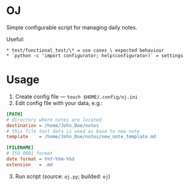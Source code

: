 # OJ
Simple configurable script for managing daily notes.

Useful:

    * test/functional_test/\* = use cases \ expected behaviour
    * `python -c 'import configurator; help(configurator)` = settings

# Usage
1. Create config file — `touch $HOME/.config/oj.ini` 
2. Edit config file with your data, e.g.:
```ini
[PATH]
# directory where notes are located
destination = /home/John_Doe/notes
# this file text data is used as base to new note
template    = /home/John_Doe/notes/new_note_template.md

[FILENAME]
# ISO 8601 format
date format = %%Y-%%m-%%d
extension   = .md
```
3. Run script (source: `oj.py`; builded: `oj`)
